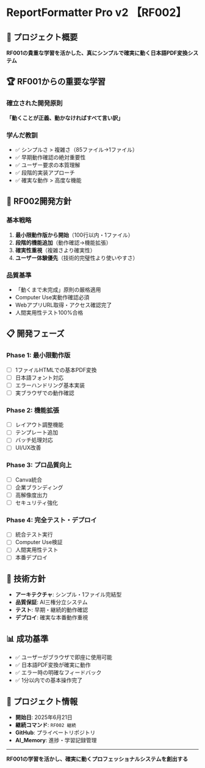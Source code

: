 # ReportFormatter Pro v2 【RF002】

## 🎯 プロジェクト概要
**RF001の貴重な学習を活かした、真にシンプルで確実に動く日本語PDF変換システム**

## 🏆 RF001からの重要な学習
### 確立された開発原則
**「動くことが正義、動かなければすべて言い訳」**

### 学んだ教訓
- ✅ シンプルさ > 複雑さ（85ファイル→1ファイル）
- ✅ 早期動作確認の絶対重要性
- ✅ ユーザー要求の本質理解
- ✅ 段階的実装アプローチ
- ✅ 確実な動作 > 高度な機能

## 🚀 RF002開発方針
### 基本戦略
1. **最小限動作版から開始**（100行以内・1ファイル）
2. **段階的機能追加**（動作確認→機能拡張）
3. **確実性重視**（複雑さより確実性）
4. **ユーザー体験優先**（技術的完璧性より使いやすさ）

### 品質基準
- 「動くまで未完成」原則の厳格適用
- Computer Use実動作確認必須
- WebアプリURL取得・アクセス確認完了
- 人間実用性テスト100%合格

## 📋 開発フェーズ
### Phase 1: 最小限動作版
- [ ] 1ファイルHTMLでの基本PDF変換
- [ ] 日本語フォント対応
- [ ] エラーハンドリング基本実装
- [ ] 実ブラウザでの動作確認

### Phase 2: 機能拡張
- [ ] レイアウト調整機能
- [ ] テンプレート追加
- [ ] バッチ処理対応
- [ ] UI/UX改善

### Phase 3: プロ品質向上
- [ ] Canva統合
- [ ] 企業ブランディング
- [ ] 高解像度出力
- [ ] セキュリティ強化

### Phase 4: 完全テスト・デプロイ
- [ ] 統合テスト実行
- [ ] Computer Use検証
- [ ] 人間実用性テスト
- [ ] 本番デプロイ

## 🔧 技術方針
- **アーキテクチャ**: シンプル・1ファイル完結型
- **品質保証**: AI三権分立システム
- **テスト**: 早期・継続的動作確認
- **デプロイ**: 確実な本番動作重視

## 📊 成功基準
- ✅ ユーザーがブラウザで即座に使用可能
- ✅ 日本語PDF変換が確実に動作
- ✅ エラー時の明確なフィードバック
- ✅ 1分以内での基本操作完了

## 🚨 プロジェクト情報
- **開始日**: 2025年6月21日
- **継続コマンド**: `RF002 継続`
- **GitHub**: プライベートリポジトリ
- **AI_Memory**: 進捗・学習記録管理

---
**RF001の学習を活かし、確実に動くプロフェッショナルシステムを創出する**